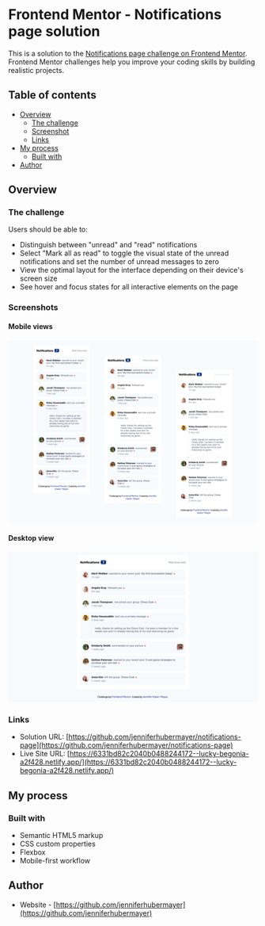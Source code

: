 # Frontend Mentor - Notifications page solution

This is a solution to the [Notifications page challenge on Frontend Mentor](https://www.frontendmentor.io/challenges/notifications-page-DqK5QAmKbC). Frontend Mentor challenges help you improve your coding skills by building realistic projects.

## Table of contents

- [Overview](#overview)
  - [The challenge](#the-challenge)
  - [Screenshot](#screenshot)
  - [Links](#links)
- [My process](#my-process)
  - [Built with](#built-with)
- [Author](#author)

## Overview

### The challenge

Users should be able to:

- Distinguish between "unread" and "read" notifications
- Select "Mark all as read" to toggle the visual state of the unread notifications and set the number of unread messages to zero
- View the optimal layout for the interface depending on their device's screen size
- See hover and focus states for all interactive elements on the page

### Screenshots

#### Mobile views

![](./screenshot/Screenshot_mobile.jpg)

#### Desktop view

![](./screenshot/Screenshot_desktop.png)

### Links

- Solution URL: [https://github.com/jenniferhubermayer/notifications-page](https://github.com/jenniferhubermayer/notifications-page)
- Live Site URL: [https://6331bd82c2040b0488244172--lucky-begonia-a2f428.netlify.app/](https://6331bd82c2040b0488244172--lucky-begonia-a2f428.netlify.app/)

## My process

### Built with

- Semantic HTML5 markup
- CSS custom properties
- Flexbox
- Mobile-first workflow

## Author

- Website - [https://github.com/jenniferhubermayer](https://github.com/jenniferhubermayer)
